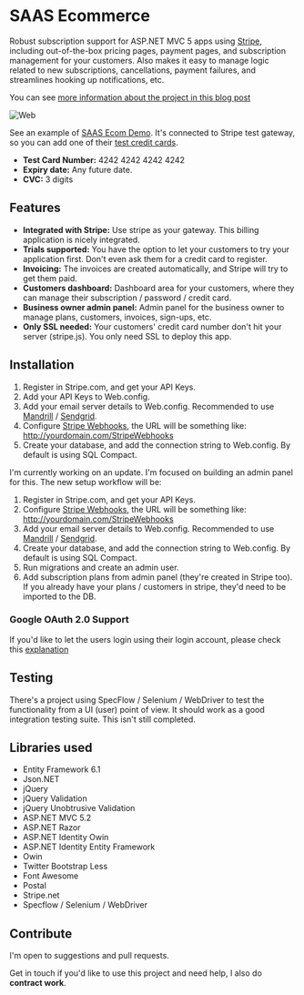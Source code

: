SAAS Ecommerce
==============

Robust subscription support for ASP.NET MVC 5 apps using [Stripe](https://stripe.com), including out-of-the-box pricing pages, payment pages, and  subscription management for your customers. Also makes it easy to manage logic related to new subscriptions, cancellations, payment failures, and streamlines hooking up notifications, etc.

You can see [more information about the project in this blog post](http://www.pedroalonso.net/blog/2014/04/28/saas-ecom-open-source-for-net-mvc-5-stripe/)

![Web](http://www.pedroalonso.net/images/posts/2014/04/01-SAAS-Ecom.png)

See an example of [SAAS Ecom Demo](http://saas-ecom.azurewebsites.net/). It's connected to Stripe test gateway, so you can add one of their [test credit cards](https://stripe.com/docs/testing).

* **Test Card Number:** 4242 4242 4242 4242 
* **Expiry date:** Any future date.
* **CVC:** 3 digits

## Features

*  **Integrated with Stripe:** Use stripe as your gateway. This billing application is nicely integrated.
*  **Trials supported:** You have the option to let your customers to try your application first. Don't even ask them for a credit card to register.
*  **Invoicing:** The invoices are created automatically, and Stripe will try to get them paid.
*  **Customers dashboard:** Dashboard area for your customers, where they can manage their subscription / password / credit card.
*  **Business owner admin panel:** Admin panel for the business owner to manage plans, customers, invoices, sign-ups, etc. 
*  **Only SSL needed:** Your customers' credit card number don't hit your server (stripe.js). You only need SSL to deploy this app.

## Installation

1. Register in Stripe.com, and get your API Keys.
2. Add your API Keys to Web.config.
3. Add your email server details to Web.config. Recommended to use [Mandrill](http://www.mandrill.com) / [Sendgrid](http://www.sendgrid.com).
4. Configure [Stripe Webhooks](https://manage.stripe.com/account/webhooks), the URL will be something like: http://yourdomain.com/StripeWebhooks
5. Create your database, and add the connection string to Web.config. By default is using SQL Compact.

I'm currently working on an update. I'm focused on building an admin panel for this. The new setup workflow will be:

1. Register in Stripe.com, and get your API Keys.
2. Configure [Stripe Webhooks](https://manage.stripe.com/account/webhooks), the URL will be something like: http://yourdomain.com/StripeWebhooks
3. Add your email server details to Web.config. Recommended to use [Mandrill](http://www.mandrill.com) / [Sendgrid](http://www.sendgrid.com).
4. Create your database, and add the connection string to Web.config. By default is using SQL Compact.
5. Run migrations and create an admin user.
6. Add subscription plans from admin panel (they're created in Stripe too). If you already have your plans / customers in stripe, they'd need to be imported to the DB.

### Google OAuth 2.0 Support
If you'd like to let the users login using their login account, please check this [explanation](http://blogs.msdn.com/b/webdev/archive/2014/07/02/changes-to-google-oauth-2-0-and-updates-in-google-middleware-for-3-0-0-rc-release.aspx)

## Testing

There's a project using SpecFlow / Selenium / WebDriver to test the functionality from a UI (user) point of view. It should work as a good integration testing suite. This isn't still completed.

## Libraries used

* Entity Framework 6.1
* Json.NET
* jQuery
* jQuery Validation
* jQuery Unobtrusive Validation
* ASP.NET MVC 5.2
* ASP.NET Razor
* ASP.NET Identity Owin
* ASP.NET Identity Entity Framework
* Owin
* Twitter Bootstrap Less
* Font Awesome
* Postal
* Stripe.net
* Specflow / Selenium / WebDriver

## Contribute

I'm open to suggestions and pull requests. 

Get in touch if you'd like to use this project and need help, I also do **contract work**.